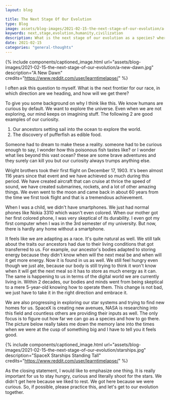 ```yaml
---
layout: blog

title: The Next Stage Of Our Evolution
type: Blog
image: assets/blog-images/2021-02-15-the-next-stage-of-our-evolution/a-new-dawn.jpg
keywords: next,stage,evolution,humanity,civilization 
description: What is the next stage of our evolution as a species? where are we headed? is Mars going to be our next home?
date: 2021-02-15
categories: "general-thoughts"
---
```


{% include components/captioned_image.html url="assets/blog-images/2021-02-15-the-next-stage-of-our-evolution/a-new-dawn.jpg" description="A New Dawn" credits="https://www.reddit.com/user/learntimelapse/" %}

I often ask this question to myself. What is the next frontier for our race, in which direction are we heading, and how will we get there?

To give you some background on why I think like this. We know humans are curious by default. We want to explore the universe. 
Even when we are not exploring, our mind keeps on imagining stuff. The following 2 are good examples of our curiosity.

1. Our ancestors setting sail into the ocean to explore the world.
2. The discovery of pufferfish as edible food.

Someone had to dream to make these a reality. someone had to be curious enough to say, I wonder how this poisonous fish tastes like? 
or I wonder what lies beyond this vast ocean? these are some brave adventures and they surely can kill you but our curiosity always trumps anything else.

Wright brothers took their first flight on December 17, 1903. It's been almost 116 years since that event and we have achieved so much during this period. 
We have created aircraft that can cruise at thrice the speed of sound, we have created submarines, rockets, and a lot of other amazing things. 
We even went to the moon and came back in about 60 years from the time we first took flight and that is a tremendous achievement.

When I was a child, we didn't have smartphones. We just had normal phones like Nokia 3310 which wasn't even colored. 
When our mother got her first colored phone, I was very skeptical of its durability. I even got my first computer when I was in the 3rd semester of my university.
But now, there is hardly any home without a smartphone.

It feels like we are adapting as a race. It's quite natural as well. We still talk about the traits our ancestors had due to their living conditions that got transferred to us. 
For example, our ancestor's bodies adapted to storing energy because they didn't know when will the next meal be and when will it get more energy. 
Now it is found in us as well. We still feel hungry even though we just ate, 
because our body is still trying to think it won't know when it will get the next meal so it has to store as much energy as it can. 
The same is happening to us in terms of the digital world we are currently living in. Within 2 decades, 
our bodies and minds went from being skeptical to a mere 5-year-old knowing how to operate them. This change is not bad,
we just have to take it in the right direction and embrace it.

We are also progressing in exploring our star systems and trying to find new homes for us. SpaceX is creating new avenues, 
NASA is researching into this field and countless others are providing their inputs as well. 
The only focus is to figure out how far we can go as a species and how to go there. 
The picture below really takes me down the memory lane into the times when we were at the cusp of something big and I have to tell you it feels good.

{% include components/captioned_image.html url="assets/blog-images/2021-02-15-the-next-stage-of-our-evolution/starships.jpg" description="SpaceX Starships Standing Tall" credits="https://www.reddit.com/user/learntimelapse/" %}

As the closing statement, I would like to emphasize one thing. It is really important for us to stay hungry, curious and literally shoot for the stars. 
We didn't get here because we liked to rest. We got here because we were curious. So, if possible, please practice this, and let's get to our evolution together. 